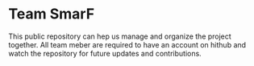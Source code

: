 # Team SmarF
This public repository can hep us manage and organize the project together.
All team meber are required to have an account on hithub and watch the repository for future updates and contributions.
